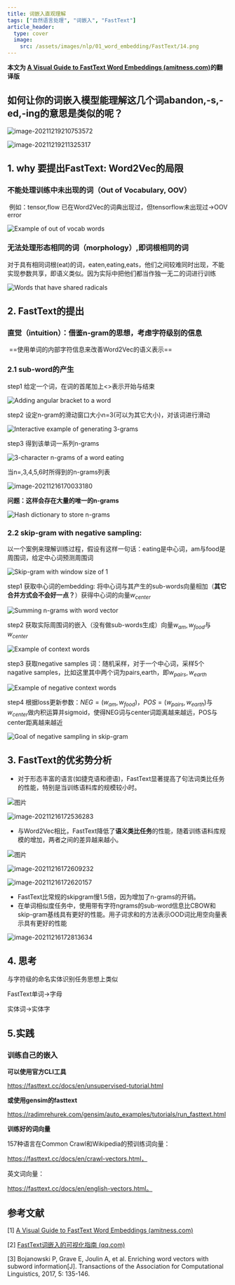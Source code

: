 ```yaml
---
title: 词嵌入直观理解
tags: ["自然语言处理", "词嵌入", "FastText"]
article_header:
  type: cover
  image:
    src: /assets/images/nlp/01_word_embedding/FastText/14.png
---
```






**本文为 [A Visual Guide to FastText Word Embeddings (amitness.com)](https://amitness.com/2020/06/fasttext-embeddings/#intuition-on-word-representations)的翻译版**



## 如何让你的词嵌入模型能理解这几个词abandon,-s,-ed,-ing的意思是类似的呢？

![image-20211219210753572](/assets/images/nlp/01_word_embedding/FastText/1.png)



![image-20211219211325317](/assets/images/nlp/01_word_embedding/FastText/2.png)



## 1. why 要提出FastText: Word2Vec的局限

### 不能处理训练中未出现的词（Out of Vocabulary, OOV）

​	例如：tensor,flow 已在Word2Vec的词典出现过，但tensorflow未出现过→OOV error

![Example of out of vocab words](/assets/images/nlp/01_word_embedding/FastText/3.png)

### 无法处理形态相同的词（morphology）,即词根相同的词

​	对于具有相同词根(eat)的词，eaten,eating,eats，他们之间较难同时出现，不能实现参数共享，即语义类似。因为实际中把他们都当作独一无二的词进行训练

![Words that have shared radicals](/assets/images/nlp/01_word_embedding/FastText/4.png)

## 2. FastText的提出

### 直觉（intuition）：借鉴n-gram的思想，考虑字符级别的信息

​	==使用单词的内部字符信息来改善Word2Vec的语义表示==

### 2.1 sub-word的产生

step1 给定一个词，在词的首尾加上<>表示开始与结束

![Adding angular bracket to a word](/assets/images/nlp/01_word_embedding/FastText/5.png)

step2 设定n-gram的滑动窗口大小n=3(可以为其它大小)，对该词进行滑动

![Interactive example of generating 3-grams](/assets/images/nlp/01_word_embedding/FastText/6.gif)

step3 得到该单词一系列n-grams

![3-character n-grams of a word eating](/assets/images/nlp/01_word_embedding/FastText/7.png)

当n=,3,4,5,6时所得到的n-grams列表

![image-20211216170033180](/assets/images/nlp/01_word_embedding/FastText/8.png)

**问题：这样会存在大量的唯一的n-grams**

![Hash dictionary to store n-grams](/assets/images/nlp/01_word_embedding/FastText/9.png)

### 2.2 skip-gram with negative sampling:

以一个案例来理解训练过程，假设有这样一句话：eating是中心词，am与food是周围词，给定中心词预测周围词

![Skip-gram with window size of 1](/assets/images/nlp/01_word_embedding/FastText/10.png)

step1 获取中心词的embedding: 将中心词与其产生的sub-words向量相加（**其它合并方式会不会好一点？**）获得中心词的向量$w_{center}$



![Summing n-grams with word vector](/assets/images/nlp/01_word_embedding/FastText/11.png)

step2 获取实际周围词的嵌入（没有做sub-words生成）向量$w_{am},w_{food}$与$w_{center}$



![Example of context words](/assets/images/nlp/01_word_embedding/FastText/12.png)



step3 获取negative samples 词：随机采样，对于一个中心词，采样5个nagative samples，比如这里其中两个词为pairs,earth，即$w_{pairs},w_{earth}$

![Example of negative context words](/assets/images/nlp/01_word_embedding/FastText/13.png)



step4 根据loss更新参数：$NEG=(w_{am},w_{food})，POS=(w_{pairs},w_{earth})$与$w_{center}$做内积运算并sigmoid，使得NEG词与center词距离越来越远，POS与center距离越来越近

![Goal of negative sampling in skip-gram](/assets/images/nlp/01_word_embedding/FastText/14.png)







## 3. FastText的优劣势分析

- 对于形态丰富的语言(如捷克语和德语)，FastText显著提高了句法词类比任务的性能，特别是当训练语料库的规模较小时。

![图片](/assets/images/nlp/01_word_embedding/FastText/15.webp)

![image-20211216172536283](/assets/images/nlp/01_word_embedding/FastText/16.png)

- 与Word2Vec相比，FastText降低了**语义类比任务**的性能，随着训练语料库规模的增加，两者之间的差异越来越小。

![图片](/assets/images/nlp/01_word_embedding/FastText/17.gif)

![image-20211216172609232](/assets/images/nlp/01_word_embedding/FastText/18.png)

![image-20211216172620157](/assets/images/nlp/01_word_embedding/FastText/19.png)

- FastText比常规的skipgram慢1.5倍，因为增加了n-grams的开销。
- 在单词相似度任务中，使用带有字符ngrams的sub-word信息比CBOW和skip-gram基线具有更好的性能。用子词求和的方法表示OOD词比用空向量表示具有更好的性能

![image-20211216172813634](/assets/images/nlp/01_word_embedding/FastText/20.png)

## 4. 思考

与字符级的命名实体识别任务思想上类似

FastText单词→字母

实体词→实体字

## 5.实践

### 训练自己的嵌入

**可以使用官方CLI工具**

https://fasttext.cc/docs/en/unsupervised-tutorial.html

**或使用gensim的fasttext**

https://radimrehurek.com/gensim/auto_examples/tutorials/run_fasttext.html

**训练好的词向量**

157种语言在Common Crawl和Wikipedia的预训练词向量：

https://fasttext.cc/docs/en/crawl-vectors.html，

英文词向量：

https://fasttext.cc/docs/en/english-vectors.html。



## 参考文献

[1] [A Visual Guide to FastText Word Embeddings (amitness.com)](https://amitness.com/2020/06/fasttext-embeddings/#intuition-on-word-representations)

[2] [FastText词嵌入的可视化指南 (qq.com)](https://mp.weixin.qq.com/s/Tz8eCmLVboMq3eIMrW2KKA)

[3] Bojanowski P, Grave E, Joulin A, et al. Enriching word vectors with subword information[J]. Transactions of the Association for Computational Linguistics, 2017, 5: 135-146.

























